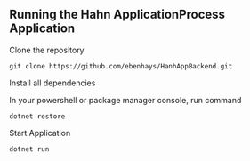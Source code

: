 ﻿## Running the Hahn ApplicationProcess Application

Clone the repository

    git clone https://github.com/ebenhays/HanhAppBackend.git

Install all dependencies

   In your powershell or package manager console, run command
    
    dotnet restore

Start Application

    dotnet run
